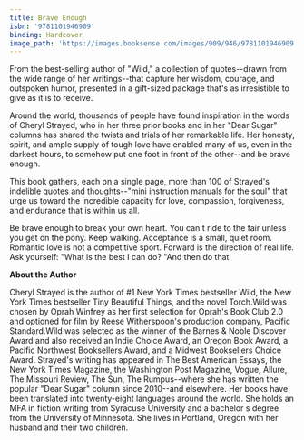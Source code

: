 ```yaml
---
title: Brave Enough
isbn: '9781101946909'
binding: Hardcover
image_path: 'https://images.booksense.com/images/909/946/9781101946909.jpg'
---
```


From the best-selling author of "Wild," a collection of quotes--drawn from the wide range of her writings--that capture her wisdom, courage, and outspoken humor, presented in a gift-sized package that's as irresistible to give as it is to receive.&nbsp;

Around the world, thousands of people have found inspiration in the words of Cheryl Strayed, who in her three prior books and in her "Dear Sugar" columns has shared the twists and trials of her remarkable life. Her honesty, spirit, and ample supply of tough love have enabled many of us, even in the darkest hours, to somehow put one foot in front of the other--and be brave enough.

This book gathers, each on a single page, more than 100 of Strayed's indelible quotes and thoughts--"mini instruction manuals for the soul" that urge us toward the incredible capacity for love, compassion, forgiveness, and endurance that is within us all.

Be brave enough to break your own heart.
You can't ride to the fair unless you get on the pony.
Keep walking.
Acceptance is a small, quiet room.
Romantic love is not a competitive sport.
Forward is the direction of real life.
Ask yourself: "What is the best I can do? "And then do that.

**About the Author**

Cheryl Strayed is the author of #1 New York Times bestseller Wild, the New York Times bestseller Tiny Beautiful Things, and the novel Torch.Wild was chosen by Oprah Winfrey as her first selection for Oprah's Book Club 2.0 and optioned for film by Reese Witherspoon's production company, Pacific Standard.Wild was selected as the winner of the Barnes & Noble Discover Award and also received an Indie Choice Award, an Oregon Book Award, a Pacific Northwest Booksellers Award, and a Midwest Booksellers Choice Award. Strayed's writing has appeared in The Best American Essays, the New York Times Magazine, the Washington Post Magazine, Vogue, Allure, The Missouri Review, The Sun, The Rumpus--where she has written the popular "Dear Sugar" column since 2010--and elsewhere. Her books have been translated into twenty-eight languages around the world. She holds an MFA in fiction writing from Syracuse University and a bachelor s degree from the University of Minnesota. She lives in Portland, Oregon with her husband and their two children.